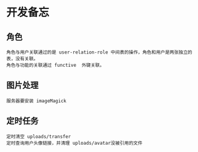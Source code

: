 # 开发备忘

## 角色
```
角色与用户关联通过的是 user-relation-role 中间表的操作，角色和用户是两张独立的表，没有关联。
角色与功能的关联通过 functive  外键关联。
```

## 图片处理
```
服务器要安装 imageMagick
```

## 定时任务
```
定时清空 uploads/transfer
定时查询用户头像链接，并清理 uploads/avatar没被引用的文件
```